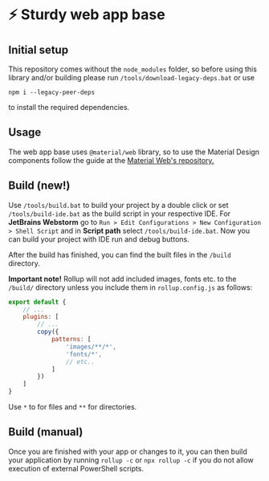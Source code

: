 # ⚡ Sturdy web app base
## Initial setup
This repository comes without the `node_modules` folder, so before using this library and/or building please run `/tools/download-legacy-deps.bat` or use 

```npm i --legacy-peer-deps``` 

to install the required dependencies.
## Usage
The web app base uses `@material/web` library, so to use the Material Design components follow the guide at the [Material Web's repository.](https://github.com/material-components/material-web/tree/main/docs/components)
## Build (new!)
Use `/tools/build.bat` to build your project by a double click  or set `/tools/build-ide.bat` as the build script in your respective IDE. For **JetBrains Webstorm** go to `Run > Edit Configurations > New Configuration > Shell Script` and in **Script path** select `/tools/build-ide.bat`. Now you can build your project with IDE run and debug buttons.

After the build has finished, you can find the built files in the `/build` directory.

**Important note!** Rollup will not add included images, fonts etc. to the `/build/` directory unless you include them in `rollup.config.js` as follows:
```javascript
export default {
    // ...
    plugins: [
        // ...
        copy({
            patterns: [
                'images/**/*',
                'fonts/*',
                // etc..
            ]
        })
    ]
}
```
Use `*` to for files and `**` for directories.
## Build (manual)
Once you are finished with your app or changes to it, you can then build your application by running `rollup -c` or `npx rollup -c` if you do not allow execution of external PowerShell scripts.